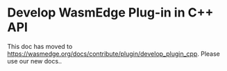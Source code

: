 # Develop WasmEdge Plug-in in C++ API

This doc has moved to <https://wasmedge.org/docs/contribute/plugin/develop_plugin_cpp>. Please use our new docs..
